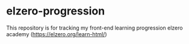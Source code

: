 # elzero-progression
This repository is for tracking my front-end learning progression
elzero academy (https://elzero.org/learn-html/)
